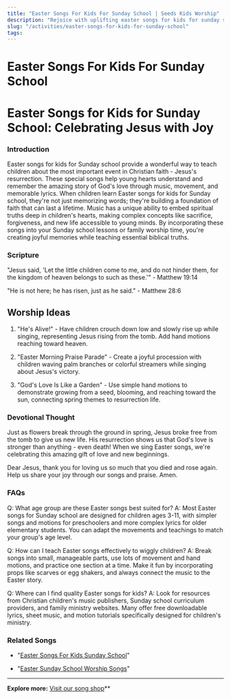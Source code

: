 ```yaml
---
title: "Easter Songs For Kids For Sunday School | Seeds Kids Worship"
description: "Rejoice with uplifting easter songs for kids for sunday school celebrating Jesus' resurrection. Easter worship resources for kids and Sunday school."
slug: "/activities/easter-songs-for-kids-for-sunday-school"
tags:
---
```


# Easter Songs For Kids For Sunday School

# Easter Songs for Kids for Sunday School: Celebrating Jesus with Joy

### Introduction
Easter songs for kids for Sunday school provide a wonderful way to teach children about the most important event in Christian faith - Jesus's resurrection. These special songs help young hearts understand and remember the amazing story of God's love through music, movement, and memorable lyrics. When children learn Easter songs for kids for Sunday school, they're not just memorizing words; they're building a foundation of faith that can last a lifetime. Music has a unique ability to embed spiritual truths deep in children's hearts, making complex concepts like sacrifice, forgiveness, and new life accessible to young minds. By incorporating these songs into your Sunday school lessons or family worship time, you're creating joyful memories while teaching essential biblical truths.

### Scripture
"Jesus said, 'Let the little children come to me, and do not hinder them, for the kingdom of heaven belongs to such as these.'" - Matthew 19:14

"He is not here; he has risen, just as he said." - Matthew 28:6

## Worship Ideas
1. "He's Alive!" - Have children crouch down low and slowly rise up while singing, representing Jesus rising from the tomb. Add hand motions reaching toward heaven.

2. "Easter Morning Praise Parade" - Create a joyful procession with children waving palm branches or colorful streamers while singing about Jesus's victory.

3. "God's Love Is Like a Garden" - Use simple hand motions to demonstrate growing from a seed, blooming, and reaching toward the sun, connecting spring themes to resurrection life.

### Devotional Thought
Just as flowers break through the ground in spring, Jesus broke free from the tomb to give us new life. His resurrection shows us that God's love is stronger than anything - even death! When we sing Easter songs, we're celebrating this amazing gift of love and new beginnings.

Dear Jesus, thank you for loving us so much that you died and rose again. Help us share your joy through our songs and praise. Amen.

### FAQs

Q: What age group are these Easter songs best suited for?
A: Most Easter songs for Sunday school are designed for children ages 3-11, with simpler songs and motions for preschoolers and more complex lyrics for older elementary students. You can adapt the movements and teachings to match your group's age level.

Q: How can I teach Easter songs effectively to wiggly children?
A: Break songs into small, manageable parts, use lots of movement and hand motions, and practice one section at a time. Make it fun by incorporating props like scarves or egg shakers, and always connect the music to the Easter story.

Q: Where can I find quality Easter songs for kids?
A: Look for resources from Christian children's music publishers, Sunday school curriculum providers, and family ministry websites. Many offer free downloadable lyrics, sheet music, and motion tutorials specifically designed for children's ministry.

### Related Songs

- "[Easter Songs For Kids Sunday School](/activities/easter-songs-for-kids-sunday-school/)"

- "[Easter Sunday School Worship Songs](/activities/easter-sunday-school-worship-songs/)"

---

**Explore more:** [Visit our song shop](https://seedskidsworship.com/shop)**

<!-- Schema Markup -->
<script type="application/ld+json">
{
  "@context": "https://schema.org",
  "@type": "MusicRecording",
  "name": "Easter Songs For Kids For Sunday School",
  "byArtist": {
    "@type": "MusicGroup",
    "name": "Seeds Kids Worship"
  },
  "isFamilyFriendly": true,
  "url": "https://seedskidsworship.com/activities/easter-songs-for-kids-for-sunday-school/"
}
</script>